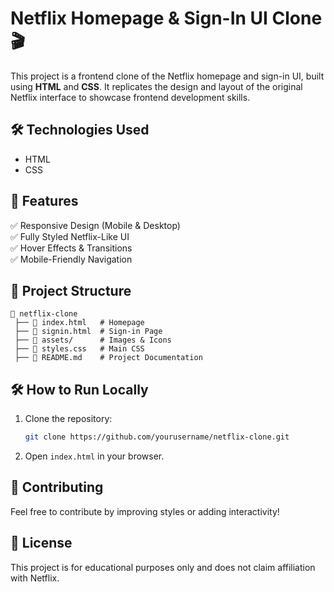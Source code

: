 # Netflix Homepage & Sign-In UI Clone 🎬

This project is a frontend clone of the Netflix homepage and sign-in UI, built using **HTML** and **CSS**. It replicates the design and layout of the original Netflix interface to showcase frontend development skills.

## 🛠️ Technologies Used
- HTML 
- CSS

## 🎯 Features
✅ Responsive Design (Mobile & Desktop)  
✅ Fully Styled Netflix-Like UI  
✅ Hover Effects & Transitions  
✅ Mobile-Friendly Navigation  

## 📂 Project Structure
```
📂 netflix-clone  
 ├── 📄 index.html   # Homepage  
 ├── 📄 signin.html  # Sign-in Page  
 ├── 📂 assets/      # Images & Icons  
 ├── 📄 styles.css   # Main CSS  
 ├── 📄 README.md    # Project Documentation  
```

## 🛠️ How to Run Locally
1. Clone the repository:  
   ```sh
   git clone https://github.com/yourusername/netflix-clone.git
   ```
2. Open `index.html` in your browser.  

## 📢 Contributing
Feel free to contribute by improving styles or adding interactivity!  

## 📜 License
This project is for educational purposes only and does not claim affiliation with Netflix.

